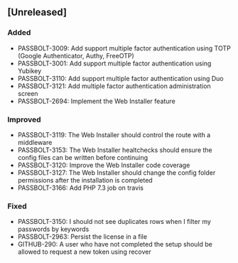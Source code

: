 ## [Unreleased]
### Added
- PASSBOLT-3009: Add support multiple factor authentication using TOTP (Google Authenticator, Authy, FreeOTP)
- PASSBOLT-3001: Add support multiple factor authentication using Yubikey
- PASSBOLT-3110: Add support multiple factor authentication using Duo
- PASSBOLT-3121: Add multiple factor authentication administration screen
- PASSBOLT-2694: Implement the Web Installer feature

### Improved
- PASSBOLT-3119: The Web Installer should control the route with a middleware
- PASSBOLT-3153: The Web Installer healtchecks should ensure the config files can be written before continuing
- PASSBOLT-3120: Improve the Web Installer code coverage
- PASSBOLT-3127: The Web Installer should change the config folder permissions after the installation is completed
- PASSBOLT-3166: Add PHP 7.3 job on travis

### Fixed
- PASSBOLT-3150: I should not see duplicates rows when I filter my passwords by keywords
- PASSBOLT-2963: Persist the license in a file
- GITHUB-290: A user who have not completed the setup should be allowed to request a new token using recover

